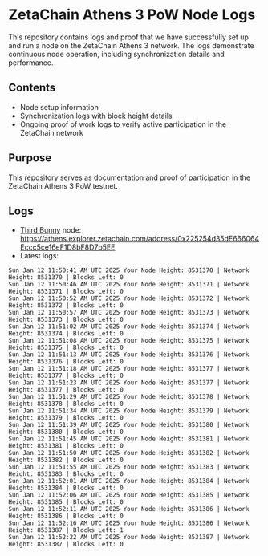 # ZetaChain Athens 3 PoW Node Logs
This repository contains logs and proof that we have successfully set up and run a node on the ZetaChain Athens 3 network. The logs demonstrate continuous node operation, including synchronization details and performance.

## Contents
- Node setup information
- Synchronization logs with block height details
- Ongoing proof of work logs to verify active participation in the ZetaChain network

## Purpose
This repository serves as documentation and proof of participation in the ZetaChain Athens 3 PoW testnet.

## Logs

- [Third Bunny](https://thirdbunny.xyz/) node: https://athens.explorer.zetachain.com/address/0x225254d35dE666064Eccc5ce16eF1D8bF8D7b5EE
- Latest logs:
```
Sun Jan 12 11:50:41 AM UTC 2025 Your Node Height: 8531370 | Network Height: 8531370 | Blocks Left: 0
Sun Jan 12 11:50:46 AM UTC 2025 Your Node Height: 8531371 | Network Height: 8531371 | Blocks Left: 0
Sun Jan 12 11:50:52 AM UTC 2025 Your Node Height: 8531372 | Network Height: 8531372 | Blocks Left: 0
Sun Jan 12 11:50:57 AM UTC 2025 Your Node Height: 8531373 | Network Height: 8531373 | Blocks Left: 0
Sun Jan 12 11:51:02 AM UTC 2025 Your Node Height: 8531374 | Network Height: 8531374 | Blocks Left: 0
Sun Jan 12 11:51:08 AM UTC 2025 Your Node Height: 8531375 | Network Height: 8531375 | Blocks Left: 0
Sun Jan 12 11:51:13 AM UTC 2025 Your Node Height: 8531376 | Network Height: 8531376 | Blocks Left: 0
Sun Jan 12 11:51:18 AM UTC 2025 Your Node Height: 8531377 | Network Height: 8531377 | Blocks Left: 0
Sun Jan 12 11:51:23 AM UTC 2025 Your Node Height: 8531377 | Network Height: 8531377 | Blocks Left: 0
Sun Jan 12 11:51:29 AM UTC 2025 Your Node Height: 8531378 | Network Height: 8531378 | Blocks Left: 0
Sun Jan 12 11:51:34 AM UTC 2025 Your Node Height: 8531379 | Network Height: 8531379 | Blocks Left: 0
Sun Jan 12 11:51:39 AM UTC 2025 Your Node Height: 8531380 | Network Height: 8531380 | Blocks Left: 0
Sun Jan 12 11:51:45 AM UTC 2025 Your Node Height: 8531381 | Network Height: 8531381 | Blocks Left: 0
Sun Jan 12 11:51:50 AM UTC 2025 Your Node Height: 8531382 | Network Height: 8531382 | Blocks Left: 0
Sun Jan 12 11:51:55 AM UTC 2025 Your Node Height: 8531383 | Network Height: 8531383 | Blocks Left: 0
Sun Jan 12 11:52:01 AM UTC 2025 Your Node Height: 8531384 | Network Height: 8531384 | Blocks Left: 0
Sun Jan 12 11:52:06 AM UTC 2025 Your Node Height: 8531385 | Network Height: 8531385 | Blocks Left: 0
Sun Jan 12 11:52:11 AM UTC 2025 Your Node Height: 8531386 | Network Height: 8531386 | Blocks Left: 0
Sun Jan 12 11:52:16 AM UTC 2025 Your Node Height: 8531386 | Network Height: 8531387 | Blocks Left: 1
Sun Jan 12 11:52:22 AM UTC 2025 Your Node Height: 8531387 | Network Height: 8531387 | Blocks Left: 0
```
